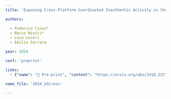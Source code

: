 ```yaml
---
title: 'Exposing Cross-Platform Coordinated Inauthentic Activity in the Run-Up to the 2024 US Election'

authors:

  - Federico Cinus*
  - Marco Minici*
  - Luca Luceri
  - Emilio Ferrara

year: 2024

conf: 'preprint'

links:
  - {"name": "📄 Pre-print", "content": "https://arxiv.org/abs/2410.22716"}

name_file: '2024_USCross'

---
```



